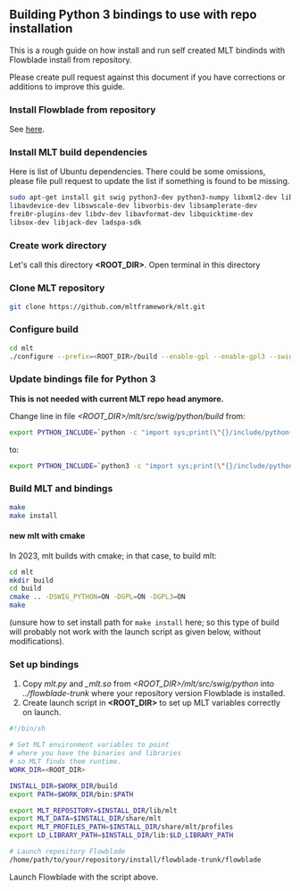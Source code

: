 
## Building Python 3 bindings to use with repo installation

This is a rough guide on how install and run self created MLT bindinds with Flowblade install from repository.

Please create pull request against this document if you have corrections or additions to improve this guide.

### Install Flowblade from repository
See [here](./INSTALLING.md).

### Install MLT build dependencies
Here is list of Ubuntu dependencies. There could be some omissions, please file pull request to update the list if something is found to be missing.

```bash
sudo apt-get install git swig python3-dev python3-numpy libxml2-dev libsdl-dev 
libavdevice-dev libswscale-dev libvorbis-dev libsamplerate-dev 
frei0r-plugins-dev libdv-dev libavformat-dev libquicktime-dev 
libsox-dev libjack-dev ladspa-sdk
```

### Create work directory 

Let's call this directory **\<ROOT_DIR\>**. Open terminal in this directory

### Clone MLT repository
```bash
git clone https://github.com/mltframework/mlt.git
```

### Configure build
```bash
cd mlt
./configure --prefix=<ROOT_DIR>/build --enable-gpl --enable-gpl3 --swig-languages=python
```

### Update bindings file for Python 3

**This is not needed with current MLT repo head anymore.**

Change line in file *\<ROOT_DIR\>/mlt/src/swig/python/build* from:

```bash
export PYTHON_INCLUDE=`python -c "import sys;print(\"{}/include/python{}.{}\".format(sys.prefix,*sys.version_info))"`
```
 to:
 ```bash
export PYTHON_INCLUDE=`python3 -c "import sys;print(\"{}/include/python{}.{}\".format(sys.prefix,*sys.version_info))"`
```

### Build MLT and bindings
 ```bash
make 
make install
```  

#### new mlt with cmake

In 2023, mlt builds with cmake; in that case, to build mlt:

```bash
cd mlt
mkdir build
cd build
cmake .. -DSWIG_PYTHON=ON -DGPL=ON -DGPL3=ON
make
```
(unsure how to set install path for `make install` here; so this type of build will probably not work with the launch script as given below, without modifications).

### Set up bindings

1. Copy *mlt.py* and *_mlt.so* from  *\<ROOT_DIR\>/mlt/src/swig/python* into  *../flowblade-trunk* where your repository version Flowblade is installed.
1. Create launch script in **\<ROOT_DIR\>** to set up MLT variables correctly on launch.

 ```bash
#!/bin/sh

# Set MLT environment variables to point
# where you have the binaries and libraries
# so MLT finds them runtime.
WORK_DIR=<ROOT_DIR>

INSTALL_DIR=$WORK_DIR/build
export PATH=$WORK_DIR/bin:$PATH

export MLT_REPOSITORY=$INSTALL_DIR/lib/mlt
export MLT_DATA=$INSTALL_DIR/share/mlt
export MLT_PROFILES_PATH=$INSTALL_DIR/share/mlt/profiles
export LD_LIBRARY_PATH=$INSTALL_DIR/lib:$LD_LIBRARY_PATH

# Launch repository Flowblade
/home/path/to/your/repository/install/flowblade-trunk/flowblade
``` 

Launch Flowblade with the script above.
